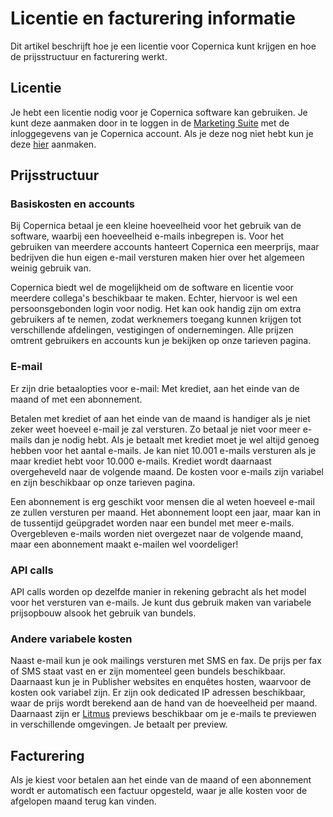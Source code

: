 # Licentie en facturering informatie

Dit artikel beschrijft hoe je een licentie voor Copernica kunt krijgen en 
hoe de prijsstructuur en facturering werkt.

## Licentie

Je hebt een licentie nodig voor je Copernica software kan gebruiken. Je kunt deze 
aanmaken door in te loggen in de [Marketing Suite](https://ms.copernica.com/#/menu/login) 
met de inloggegevens van je Copernica account. Als je deze nog niet hebt 
kun je deze [hier](https://www.copernica.com/nl/copernica-trial) aanmaken.

## Prijsstructuur

### Basiskosten en accounts

Bij Copernica betaal je een kleine hoeveelheid voor het gebruik van de 
software, waarbij een hoeveelheid e-mails inbegrepen is. Voor het gebruiken 
van meerdere accounts hanteert Copernica een meerprijs, maar bedrijven 
die hun eigen e-mail versturen maken hier over het algemeen weinig gebruik 
van. 

Copernica biedt wel de mogelijkheid om de software en licentie voor meerdere 
collega's beschikbaar te maken. Echter, hiervoor is wel een persoonsgebonden
login voor nodig. Het kan ook handig zijn om extra gebruikers af te nemen, zodat
werknemers toegang kunnen krijgen tot verschillende afdelingen, vestigingen of
ondernemingen. Alle prijzen omtrent gebruikers en accounts kun je bekijken 
op onze tarieven pagina.

### E-mail

Er zijn drie betaalopties voor e-mail: Met krediet, aan het einde van de 
maand of met een abonnement.

Betalen met krediet of aan het einde van de maand is handiger als je 
niet zeker weet hoeveel e-mail je zal versturen. Zo betaal je niet voor 
meer e-mails dan je nodig hebt. Als je betaalt met krediet moet je wel 
altijd genoeg hebben voor het aantal e-mails. Je kan niet 10.001 e-mails 
versturen als je maar krediet hebt voor 10.000 e-mails. Krediet wordt 
daarnaast overgeheveld naar de volgende maand. De kosten voor 
e-mails zijn variabel en zijn beschikbaar op onze tarieven pagina.

Een abonnement is erg geschikt voor mensen die al weten hoeveel e-mail ze 
zullen versturen per maand. Het abonnement loopt een jaar, maar kan in de 
tussentijd geüpgradet worden naar een bundel met meer e-mails. Overgebleven 
e-mails worden niet overgezet naar de volgende maand, maar een abonnement 
maakt e-mailen wel voordeliger!

### API calls

API calls worden op dezelfde manier in rekening gebracht als het model voor
het versturen van e-mails. Je kunt dus gebruik maken van variabele prijsopbouw
alsook het gebruik van bundels.

### Andere variabele kosten

Naast e-mail kun je ook mailings versturen met SMS en fax. De prijs per 
fax of SMS staat vast en er zijn momenteel geen bundels beschikbaar.
Daarnaast kun je in Publisher websites en enquêtes hosten, waarvoor de 
kosten ook variabel zijn. Er zijn ook dedicated IP adressen beschikbaar, 
waar de prijs wordt berekend aan de hand van de hoeveelheid per maand. 
Daarnaast zijn er [Litmus](./litmus) previews beschikbaar om je e-mails 
te previewen in verschillende omgevingen. Je betaalt per preview.

## Facturering

Als je kiest voor betalen aan het einde van de maand of een abonnement 
wordt er automatisch een factuur opgesteld, waar je alle kosten voor de 
afgelopen maand terug kan vinden.